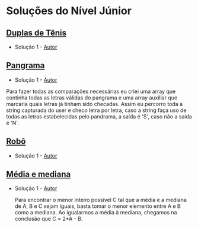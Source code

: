 # Soluções do Nível Júnior

## [Duplas de Tênis](https://neps.academy/br/exercise/1653)
- Solução 1 - [Autor]() <Insira o link para o seu github nos parenteses>

<Se possivel insira uma breve explicacao da solucao>

## [Pangrama](https://neps.academy/br/exercise/1654)
- Solução 1 - [Autor](https://github.com/JonathasVeras) <Insira o link para o seu github nos parenteses>

Para fazer todas as comparações necessárias eu criei uma array que continha todas as letras válidas do pangrama e uma array auxiliar que marcaria quais letras já tinham sido checadas. Assim eu percorro toda a string capturada do user e checo letra por letra, caso a string faça uso de todas as letras estabelecidas pelo pandrama, a saída é 'S', caso não a saída é 'N'.


## [Robô](https://neps.academy/br/exercise/1655)
- Solução 1 - [Autor]() <Insira o link para o seu github nos parenteses>

<Se possivel insira uma breve explicacao da solucao>

## [Média e mediana](https://neps.academy/br/exercise/1656)
- Solução 1 - [Autor](https://github.com/MaduSSouza) <Insira o link para o seu github nos parenteses>

    Para encontrar o menor inteiro possível C tal que a média e a mediana de A, B e C sejam iguais, basta tomar o menor elemento entre A e B como a mediana. Ao igualarmos a média à mediana, chegamos na conclusão que C = 2*A - B.
